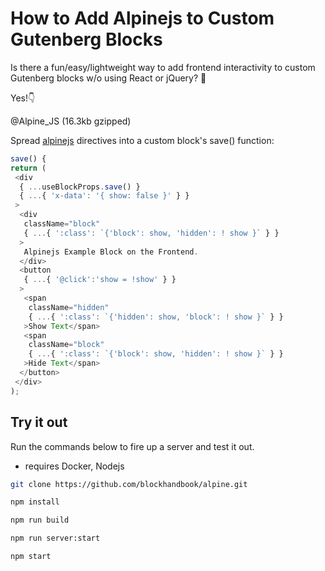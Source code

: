 # How to Add Alpinejs to Custom Gutenberg Blocks

Is there a fun/easy/lightweight way to add frontend interactivity to custom Gutenberg blocks w/o using React or jQuery? 🤔

Yes!👇

@Alpine_JS (16.3kb gzipped)

Spread [alpinejs](https://alpinejs.dev/) directives into a custom block's save() function:

```javascript
save() {
return (
 <div
  { ...useBlockProps.save() }
  { ...{ 'x-data': '{ show: false }' } }
 >
  <div
   className="block"
   { ...{ ':class': `{'block': show, 'hidden': ! show }` } }
  >
   Alpinejs Example Block on the Frontend.
  </div>
  <button
   { ...{ '@click':'show = !show' } }
  >
   <span
    className="hidden"
    { ...{ ':class': `{'hidden': show, 'block': ! show }` } }
   >Show Text</span>
   <span
    className="block"
    { ...{ ':class': `{'block': show, 'hidden': ! show }` } }
   >Hide Text</span>
  </button>
 </div>
);
```

## Try it out

Run the commands below to fire up a server and test it out.

* requires Docker, Nodejs

```bash
git clone https://github.com/blockhandbook/alpine.git

npm install

npm run build

npm run server:start

npm start
```
